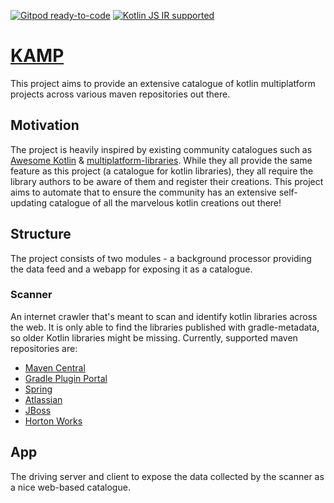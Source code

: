 [![Gitpod ready-to-code](https://img.shields.io/badge/gitpod-ready--to--code-blue?logo=gitpod&style=flat-square)](https://gitpod.io/#https://github.com/mpetuska/kamp)
[![Kotlin JS IR supported](https://img.shields.io/badge/Kotlin%2FJS-IR%20supported-yellow?style=flat-square&logo=kotlin)](https://kotl.in/jsirsupported)

# [KAMP](https://www.kamp.ml)

This project aims to provide an extensive catalogue of kotlin multiplatform projects across various maven repositories
out there.

## Motivation

The project is heavily inspired by existing community catalogues such
as [Awesome Kotlin](https://github.com/KotlinBy/awesome-kotlin)
& [multiplatform-libraries](https://github.com/icerockdev/multiplatform-libraries). While they all provide the same
feature as this project (a catalogue for kotlin libraries), they all require the library authors to be aware of them and
register their creations. This project aims to automate that to ensure the community has an extensive self-updating
catalogue of all the marvelous kotlin creations out there!

## Structure

The project consists of two modules - a background processor providing the data feed and a webapp for exposing it as a
catalogue.

### Scanner

An internet crawler that's meant to scan and identify kotlin libraries across the web. It is only able to find the
libraries published with gradle-metadata, so older Kotlin libraries might be missing. Currently, supported maven
repositories are:

* [Maven Central](https://repo1.maven.org/maven2)
* [Gradle Plugin Portal](https://plugins.gradle.org/m2)
* [Spring](https://repo.spring.io/release)
* [Atlassian](https://packages.atlassian.com/content/repositories/atlassian-public)
* [JBoss](https://repository.jboss.org/nexus/content/repositories/releases)
* [Horton Works](https://repo.hortonworks.com/content/repositories/releases)

## App

The driving server and client to expose the data collected by the scanner as a nice web-based catalogue. 
